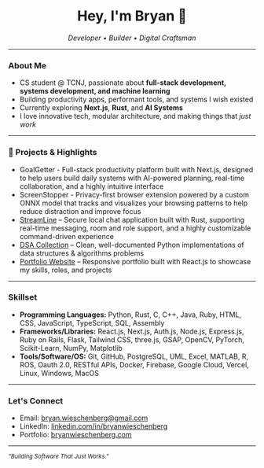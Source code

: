 <h1 align="center">Hey, I'm Bryan 👋</h1>

<p align="center">
  <em>Developer • Builder • Digital Craftsman</em>
</p>

---

### About Me
- CS student @ TCNJ, passionate about **full-stack development, systems development, and machine learning**
- Building productivity apps, performant tools, and systems I wish existed
- Currently exploring **Next.js**, **Rust**, and **AI Systems**
- I love innovative tech, modular architecture, and making things that *just work*
---

### 🔨 Projects & Highlights
- GoalGetter - Full-stack productivity platform built with Next.js, designed to help users build daily systems with AI-powered planning, real-time collaboration, and a highly intuitive interface
- ScreenStopper - Privacy-first browser extension powered by a custom ONNX model that tracks and visualizes your browsing patterns to help reduce distraction and improve focus
- [StreamLine](https://github.com/BryanWieschenberg/StreamLine) – Secure local chat application built with Rust, supporting real-time messaging, room and role support, and a highly customizable command-driven experience
- [DSA Collection](https://github.com/BryanWieschenberg/DSA-Collection) – Clean, well-documented Python implementations of data structures & algorithms problems
- [Portfolio Website](https://github.com/BryanWieschenberg/Personal-Website) – Responsive portfolio built with React.js to showcase my skills, roles, and projects
---

### Skillset
- **Programming Languages:** Python, Rust, C, C++, Java, Ruby, HTML, CSS, JavaScript, TypeScript, SQL, Assembly
- **Frameworks/Libraries:** React.js, Next.js, Auth.js, Node.js, Express.js, Ruby on Rails, Flask, Tailwind CSS, three.js, GSAP, OpenCV, PyTorch, Scikit-Learn, NumPy, Matplotlib
- **Tools/Software/OS:** Git, GitHub, PostgreSQL, UML, Excel, MATLAB, R, ROS, Oauth 2.0, RESTful APIs, Docker, Firebase, Google Cloud, Vercel, Linux, Windows, MacOS
---

### Let's Connect
- Email: <bryan.wieschenberg@gmail.com>
- LinkedIn: [linkedin.com/in/bryanwieschenberg](https://linkedin.com/in/bryanwieschenberg/)
- Portfolio: [bryanwieschenberg.com](https://bryanwieschenberg.com/)
---

<sub><i>“Building Software That Just Works.”</i></sub>
